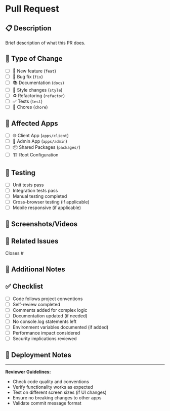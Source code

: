 # Pull Request

## 📋 Description

Brief description of what this PR does.

## 🎯 Type of Change

- [ ] 🚀 New feature (`feat`)
- [ ] 🐛 Bug fix (`fix`)
- [ ] 📚 Documentation (`docs`)
- [ ] 🎨 Style changes (`style`)
- [ ] ♻️ Refactoring (`refactor`)
- [ ] ✅ Tests (`test`)
- [ ] 🔧 Chores (`chore`)

## 📱 Affected Apps

- [ ] 🌐 Client App (`apps/client`)
- [ ] 🔧 Admin App (`apps/admin`)
- [ ] 📦 Shared Packages (`packages/`)
- [ ] 🏗️ Root Configuration

## 🧪 Testing

- [ ] Unit tests pass
- [ ] Integration tests pass
- [ ] Manual testing completed
- [ ] Cross-browser testing (if applicable)
- [ ] Mobile responsive (if applicable)

## 📸 Screenshots/Videos

<!-- Add screenshots or videos if applicable -->

## 🔗 Related Issues

<!-- Link to related issues -->

Closes #

## 📝 Additional Notes

<!-- Any additional information -->

## ✅ Checklist

- [ ] Code follows project conventions
- [ ] Self-review completed
- [ ] Comments added for complex logic
- [ ] Documentation updated (if needed)
- [ ] No console.log statements left
- [ ] Environment variables documented (if added)
- [ ] Performance impact considered
- [ ] Security implications reviewed

## 🚀 Deployment Notes

<!-- Any special deployment considerations -->

---

**Reviewer Guidelines:**

- Check code quality and conventions
- Verify functionality works as expected
- Test on different screen sizes (if UI changes)
- Ensure no breaking changes to other apps
- Validate commit message format
